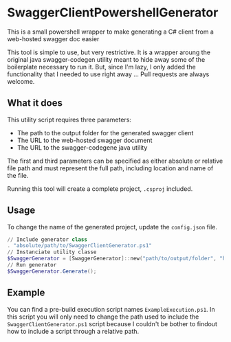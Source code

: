 # SwaggerClientPowershellGenerator
This is a small powershell wrapper to make generating a C# client from a web-hosted swagger doc easier 

This tool is simple to use, but very restrictive. It is a wrapper aroung the original java swagger-codegen utility meant to hide away some of the boilerplate necessary to run it. But, since I'm lazy, I only added the functionality that I needed to use right away ... Pull requests are always welcome.

## What it does
This utility script requires three parameters: 
- The path to the output folder for the generated swagger client
- The URL to the web-hosted swagger document
- The URL to the swagger-codegene java utility

The first and third parameters can be specified as either absolute or relative file path and must represent the full path, including location and name of the file.

Running this tool will create a complete project, `.csproj` included.

## Usage

To change the name of the generated project, update the `config.json` file.

``` Powershell
// Include generator class
. "absolute/path/to/SwaggerClientGenerator.ps1"
// Instanciate utility classe
$SwaggerGenerator = [SwaggerGenerator]::new("path/to/output/folder", "https://url-to-swagger.doc", "path/to/swagger/codegen/tool");
// Run generator
$SwaggerGenerator.Generate();
 ```
 ## Example
 
You can find a pre-build execution script names `ExampleExecution.ps1`. In this script you will only need to change the path used to include the `SwaggerClientGenerator.ps1` script because I couldn't be bother to findout how to include a script through a relative path.

